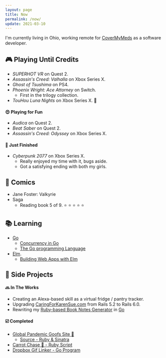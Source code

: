 ```yaml
---
layout: page
title: Now
permalink: /now/
update: 2021-03-10
---
```


I'm currently living in Ohio, working remote for [CoverMyMeds](http://covermymeds.com) as a software developer.

## :video_game: Playing Until Credits

* _SUPERHOT VR_ on Quest 2.
* _Assassin's Creed: Valhalla_ on Xbox Series X.
* _Ghost of Tsushima_ on PS4.
* _Phoenix Wright: Ace Attorney_ on Switch.
  * First in the trilogy collection.
* _TouHou Luna Nights_ on Xbox Series X. :green_heart:

#### :heart_eyes: Playing for Fun 

* _Audica_ on Quest 2.
* _Beat Saber_ on Quest 2.
* _Assassin's Creed: Odyssey_ on Xbox Series X.

#### :checkered_flag: Just Finished

* _Cyberpunk 2077_ on Xbox Series X.
  * Really enjoyed my time with it, bugs aside.
  * Got a satisfying ending with both my girls.

## :book: Comics

* Jane Foster: Valkyrie
* Saga
  + Reading book 5 of 9. :star: :star: :star: :star: :star:

## :books: Learning

* [Go](https://golang.org/)
   * [Concurrency in Go](https://www.oreilly.com/library/view/concurrency-in-go/9781491941294/)
   * [The Go programming Language](http://www.gopl.io/)
* [Elm](http://elm-lang.org).
   * [Building Web Apps with Elm](https://github.com/trueheart78/book-notes/blob/master/building-web-apps-with-elm-course/README.md)

## :wrench: Side Projects

#### :soon: In The Works

* Creating an Alexa-based skill as a virtual fridge / pantry tracker.
* Upgrading [CaringForKarenSue.com](http://www.caringforkarensue.com) from Rails 5.2 to Rails 6.0.
* Rewriting my [Ruby-based Book Notes Generator](https://github.com/trueheart78/book-notes-generator) in [Go](https://github.com/trueheart78/book-notes-go)

#### :ballot_box_with_check: Completed

* [Global Pandemic Goofs Site 🦠](https://pandemic.pls.lol)
  * [Source - Ruby & Sinatra](https://github.com/trueheart78/global-pandemic-goofs)
* [Carrot Chase 🥕 - Ruby Script](https://github.com/trueheart78/carrot-chase)
* [Dropbox Gif Linker - Go Program](https://github.com/trueheart78/dropbox-gif-linker)
